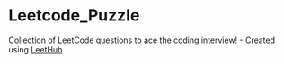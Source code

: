 # Leetcode_Puzzle
Collection of LeetCode questions to ace the coding interview! - Created using [LeetHub](https://github.com/QasimWani/LeetHub)
